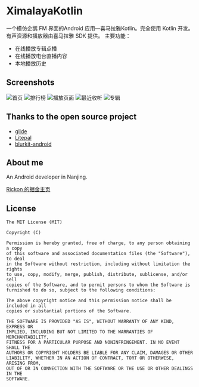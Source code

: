 # XimalayaKotlin
一个模仿企鹅 FM 界面的Android 应用—喜马拉雅Kotlin。完全使用 Kotlin 开发。有声资源和播放器由喜马拉雅 SDK 提供。
主要功能：
- 在线播放专辑点播
- 在线播放电台直播内容
- 本地播放历史

## Screenshots
![首页](https://user-images.githubusercontent.com/16437749/62532662-84ca9a00-b877-11e9-9097-8e15a6092784.png)
![排行榜](https://user-images.githubusercontent.com/16437749/62532628-68c6f880-b877-11e9-986c-2e47fe0be377.png)
![播放页面](https://user-images.githubusercontent.com/16437749/62532656-81cfa980-b877-11e9-8b35-36aea023ac86.png)
![最近收听](https://user-images.githubusercontent.com/16437749/62532673-8b591180-b877-11e9-9862-dad2e87b0f83.png)
![专辑](https://user-images.githubusercontent.com/16437749/62532677-8dbb6b80-b877-11e9-9f26-2732ce2e2476.png)

## Thanks to the open source project

* [glide](https://github.com/bumptech/glide)
* [Litepal](https://github.com/LitePalFramework/LitePal)
* [blurkit-android](https://github.com/CameraKit/blurkit-android)

## About me

An Android developer in Nanjing.

[Rickon 的掘金主页](https://juejin.im/user/5bffbdaf6fb9a049d81b914c)

## License

```
The MIT License (MIT)

Copyright (C)

Permission is hereby granted, free of charge, to any person obtaining a copy
of this software and associated documentation files (the "Software"), to deal
in the Software without restriction, including without limitation the rights
to use, copy, modify, merge, publish, distribute, sublicense, and/or sell
copies of the Software, and to permit persons to whom the Software is
furnished to do so, subject to the following conditions:

The above copyright notice and this permission notice shall be included in all
copies or substantial portions of the Software.

THE SOFTWARE IS PROVIDED "AS IS", WITHOUT WARRANTY OF ANY KIND, EXPRESS OR
IMPLIED, INCLUDING BUT NOT LIMITED TO THE WARRANTIES OF MERCHANTABILITY,
FITNESS FOR A PARTICULAR PURPOSE AND NONINFRINGEMENT. IN NO EVENT SHALL THE
AUTHORS OR COPYRIGHT HOLDERS BE LIABLE FOR ANY CLAIM, DAMAGES OR OTHER
LIABILITY, WHETHER IN AN ACTION OF CONTRACT, TORT OR OTHERWISE, ARISING FROM,
OUT OF OR IN CONNECTION WITH THE SOFTWARE OR THE USE OR OTHER DEALINGS IN THE
SOFTWARE.
```